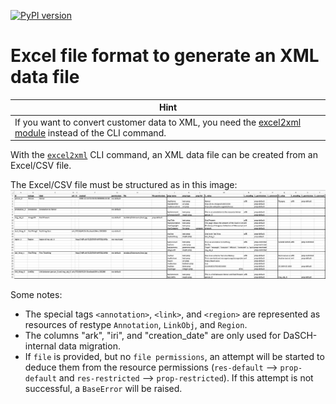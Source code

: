 [![PyPI version](https://badge.fury.io/py/dsp-tools.svg)](https://badge.fury.io/py/dsp-tools)

# Excel file format to generate an XML data file

| <center>Hint</center>                                                                                                            |
|:---------------------------------------------------------------------------------------------------------------------------------|
| If you want to convert customer data to XML, you need the [excel2xml module](../excel2xml-module.md) instead of the CLI command. |

With the [`excel2xml`](../cli-commands.md#excel2xml) CLI command, 
an XML data file can be created from an Excel/CSV file.

The Excel/CSV file must be structured as in this image:  
![img-excel2xml.png](../assets/images/img-excel2xml.png)

Some notes:

  - The special tags `<annotation>`, `<link>`, and `<region>` are represented as resources of restype `Annotation`, 
    `LinkObj`, and `Region`. 
  - The columns "ark", "iri", and "creation_date" are only used for DaSCH-internal data migration.
  - If `file` is provided, but no `file permissions`, an attempt will be started to deduce them from the resource 
    permissions (`res-default` --> `prop-default` and `res-restricted` --> `prop-restricted`). If this attempt is not 
    successful, a `BaseError` will be raised.
